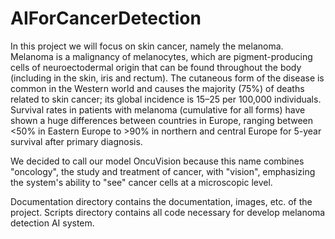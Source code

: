 # AIForCancerDetection
 In this project  we will focus on skin cancer, namely the melanoma. Melanoma is a malignancy of melanocytes, which are pigment-producing cells of neuroectodermal origin that can be found throughout the body (including in the skin, iris and rectum). The cutaneous form of the disease is common in the Western world and causes the majority (75\%) of deaths related to skin cancer; its global incidence is 15–25 per 100,000 individuals. Survival rates in patients with melanoma (cumulative for all forms) have shown a huge differences between countries in Europe, ranging between <50\% in Eastern Europe to >90\% in northern and central Europe for 5-year survival after primary diagnosis.
 
 We decided to call our model OncuVision because this name combines "oncology", the study and treatment of cancer, with "vision", emphasizing the system's ability to "see" cancer cells at a microscopic level.

Documentation directory contains the documentation, images, etc. of the project.
Scripts directory contains all code necessary for develop melanoma detection AI system.
